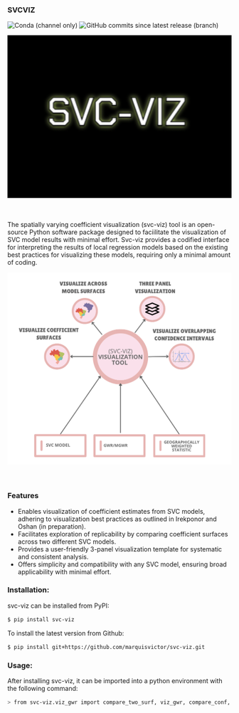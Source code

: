 ### SVCVIZ
![Conda (channel only)](https://img.shields.io/conda/vn/conda-forge/geosnap)
![GitHub commits since latest release (branch)](https://img.shields.io/github/commits-since/oturns/geosnap/latest)

<div align="center"><img src="notebooks/data/svcvizlogo.png" width="600px" /></div>

<br /><br />
The spatially varying coefficient visualization (svc-viz) tool is an open-source Python software package designed to faciilitate the visualization of SVC model results with minimal effort. Svc-viz provides a codified interface for interpreting the results of local regression models based on the existing best practices for visualizing these models, requiring only a minimal amount of coding.

<div align="center"><img src="notebooks/data/svcviz-diagram.png" width="600px" /></div> 
<br /><br />

### Features
- Enables visualization of coefficient estimates from SVC models, adhering to visualization best practices as outlined in Irekponor and Oshan (in preparation).
- Facilitates exploration of replicability by comparing coefficient surfaces across two different SVC models.
- Provides a user-friendly 3-panel visualization template for systematic and consistent analysis.
- Offers simplicity and compatibility with any SVC model, ensuring broad applicability with minimal effort.

### Installation:

svc-viz can be installed from PyPI:

```bash
$ pip install svc-viz
```

To install the latest version from Github:

```bash
$ pip install git+https://github.com/marquisvictor/svc-viz.git
```
### Usage:
After installing svc-viz, it can be imported into a python environment with the following command: 
```bash
> from svc-viz.viz_gwr import compare_two_surf, viz_gwr, compare_conf, three_panel
```
